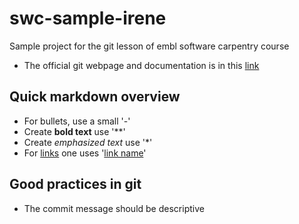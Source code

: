 # swc-sample-irene
Sample project for the git lesson of embl software carpentry course
- The official git webpage and documentation is in this [link](https://git-scm.com/)

## Quick markdown overview

- For bullets, use a small '-'
- Create **bold text** use '**'
- Create *emphasized text* use '*'
- For [links](http://www.something.com) one uses '[link name](url)'

## Good practices in **git**

- The commit message should be descriptive

